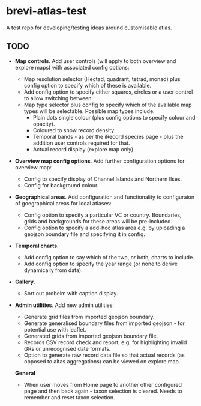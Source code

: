 # brevi-atlas-test
A test repo for developing/testing ideas around customisable atlas.

## TODO
- **Map controls**. Add user controls (will apply to both overview and explore maps) with associated config options:
  - Map resolution selector (Hectad, quadrant, tetrad, monad) plus config option to specify which of these is available.
  - Add config option to specify either squares, circles or a user control to allow switching between.
  - Map type selector  plus config to specify which of the available map types will be selectable. Possible map types include:
    - Plain dots single colour (plus config options to specify colour and opacity).
    - Coloured to show record density.
    - Temporal bands - as per the iRecord species page - plus the addition user controls required for that.
    - Actual record display (explore map only).

- **Overview map config options**. Add further configuration options for overview map:
  - Config to specify display of Channel Islands and Northern Ilses.
  - Config for background colour.

- **Geographical areas**. Add configuration and functionality to configuraion of goegraphical areas for local atlases:
  - Config option to specify a particular VC or country. Boundaries, grids and backgrounds for these areas will be pre-included.
  - Config option to specify a add-hoc atlas area e.g. by uploading a geojson boundary file and specifying it in config.

- **Temporal charts**.
  - Add config option to say which of the two, or both, charts to include.
  - Add config option to specify the year range (or none to derive dynamically from data).

- **Gallery**.
  - Sort out probelm with caption display.

- **Admin utilities**. Add new admin utilities:
  - Generate grid files from imported geojson boundary.
  - Generate generalised boundary files from imported geojson - for potential use with leaflet.
  - Generated grids from imported geojson boundary file.
  - Records CSV record check and report, e.g. for highlighting invalid GRs or unrecognised date formats.
  - Option to generate raw record data file so that actual records (as opposed to altas aggregations) can be viewed on explore map.

  **General**
    - When user moves from Home page to another other configured page and then back again - taxon selection is cleared. Needs to remember and reset taxon selection.




